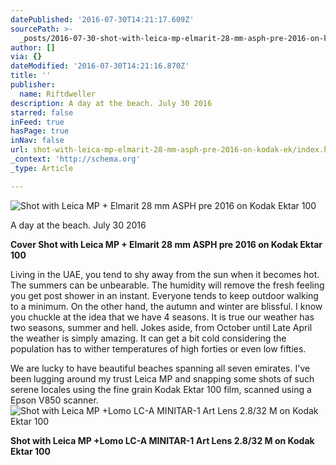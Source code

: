 ```yaml
---
datePublished: '2016-07-30T14:21:17.609Z'
sourcePath: >-
  _posts/2016-07-30-shot-with-leica-mp-elmarit-28-mm-asph-pre-2016-on-kodak-ek.md
author: []
via: {}
dateModified: '2016-07-30T14:21:16.870Z'
title: ''
publisher:
  name: Riftdweller
description: A day at the beach. July 30 2016
starred: false
inFeed: true
hasPage: true
inNav: false
url: shot-with-leica-mp-elmarit-28-mm-asph-pre-2016-on-kodak-ek/index.html
_context: 'http://schema.org'
_type: Article

---
```

![Shot with Leica MP + Elmarit 28 mm ASPH pre 2016 on Kodak Ektar 100](https://the-grid-user-content.s3-us-west-2.amazonaws.com/4d43642a-7cb9-4747-957c-b261e8ed46ac.jpg)

A day at the beach. July 30 2016

**Cover Shot with Leica MP + Elmarit 28 mm ASPH pre 2016 on Kodak Ektar 100**

Living in the UAE, you tend to shy away from the sun when it becomes hot. The summers can be unbearable. The humidity will remove the fresh feeling you get post shower in an instant. Everyone tends to keep outdoor walking to a minimum. On the other hand, the autumn and winter are blissful. I know you chuckle at the idea that we have 4 seasons. It is true our weather has two seasons, summer and hell. Jokes aside, from October until Late April the weather is simply amazing. It can get a bit cold considering the population has to wither temperatures of high forties or even low fifties.

We are lucky to have beautiful beaches spanning all seven emirates. I've been lugging around my trust Leica MP and snapping some shots of such serene locales using the fine grain Kodak Ektar 100 film, scanned using a Epson V850 scanner.
![Shot with Leica MP +Lomo LC-A MINITAR-1 Art Lens 2.8/32 M on Kodak Ektar 100](https://s3-us-west-2.amazonaws.com/the-grid-img/p/7051ce3438cf0d7608cb763988af8c59c70fb806.jpg)

**Shot with Leica MP +Lomo LC-A MINITAR-1 Art Lens 2.8/32 M on Kodak Ektar 100**